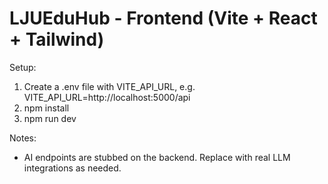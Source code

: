 # LJUEduHub - Frontend (Vite + React + Tailwind)

Setup:
1. Create a .env file with VITE_API_URL, e.g. VITE_API_URL=http://localhost:5000/api
2. npm install
3. npm run dev

Notes:
- AI endpoints are stubbed on the backend. Replace with real LLM integrations as needed.
